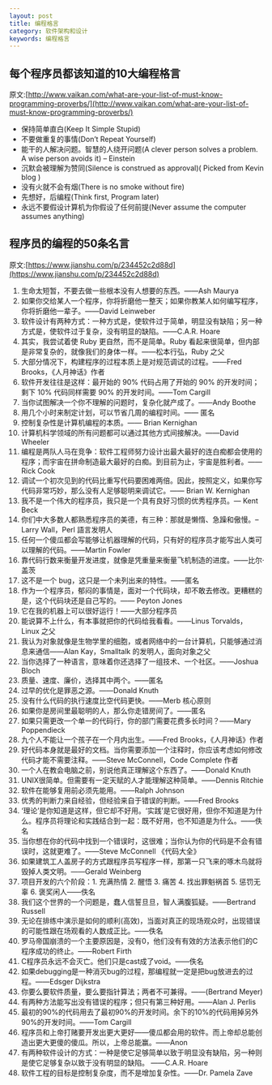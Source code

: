 ```yaml
---
layout: post
title: 编程格言
category: 软件架构和设计
keywords: 编程格言
---
```

## 每个程序员都该知道的10大编程格言
原文:[http://www.vaikan.com/what-are-your-list-of-must-know-programming-proverbs/](http://www.vaikan.com/what-are-your-list-of-must-know-programming-proverbs/)

* 保持简单直白(Keep It Simple Stupid)
* 不要做重复的事情(Don’t Repeat Yourself)
* 能干的人解决问题。智慧的人绕开问题(A clever person solves a problem. A wise person avoids it) – Einstein
* 沉默会被理解为赞同(Silence is construed as approval)( Picked from Kevin blog )
* 没有火就不会有烟(There is no smoke without fire)
* 先想好，后编程(Think first, Program later)
* 永远不要假设计算机为你假设了任何前提(Never assume the computer assumes anything)


## 程序员的编程的50条名言
原文:[https://www.jianshu.com/p/234452c2d88d](https://www.jianshu.com/p/234452c2d88d)


1. 生命太短暂，不要去做一些根本没有人想要的东西。——Ash Maurya
2. 如果你交给某人一个程序，你将折磨他一整天；如果你教某人如何编写程序，你将折磨他一辈子。——David Leinweber
3. 软件设计有两种方式：一种方式是，使软件过于简单，明显没有缺陷；另一种方式是，使软件过于复杂，没有明显的缺陷。——C.A.R. Hoare
4. 其实，我尝试着使 Ruby 更自然，而不是简单。Ruby 看起来很简单，但内部是非常复杂的，就像我们的身体一样。——松本行弘，Ruby 之父
5. 大部分情况下，构建程序的过程本质上是对规范调试的过程。——Fred Brooks，《人月神话》作者
6. 软件开发往往是这样：最开始的 90% 代码占用了开始的 90% 的开发时间；剩下 10% 代码同样需要 90% 的开发时间。——Tom Cargill
7. 当你试图解决一个你不理解的问题时，复杂化就产成了。——Andy Boothe
8. 用几个小时来制定计划，可以节省几周的编程时间。—— 匿名
9. 控制复杂性是计算机编程的本质。—— Brian Kernighan
10. 计算机科学领域的所有问题都可以通过其他方式间接解决。——David Wheeler
11. 编程是两队人马在竞争：软件工程师努力设计出最大最好的连白痴都会使用的程序；而宇宙在拼命制造最大最好的白痴。到目前为止，宇宙是胜利者。—— Rick Cook
12. 调试一个初次见到的代码比重写代码要困难两倍。因此，按照定义，如果你写代码非常巧妙，那么没有人足够聪明来调试它。—— Brian W. Kernighan
13. 我不是一个伟大的程序员，我只是一个具有良好习惯的优秀程序员。― Kent Beck
14. 你们中大多数人都熟悉程序员的美德，有三种：那就是懒惰、急躁和傲慢。– Larry Wall，Perl 語言发明人
15. 任何一个傻瓜都会写能够让机器理解的代码，只有好的程序员才能写出人类可以理解的代码。——Martin Fowler
16. 靠代码行数来衡量开发进度，就像是凭重量来衡量飞机制造的进度。——比尔·盖茨
17. 这不是一个 bug，这只是一个未列出来的特性。——匿名
18. 作为一个程序员，郁闷的事情是，面对一个代码块，却不敢去修改。更糟糕的是，这个代码块还是自己写的。—— Peyton Jones
19. 它在我的机器上可以很好运行！——大部分程序员
20. 能说算不上什么，有本事就把你的代码给我看看。——Linus Torvalds，Linux 之父
21. 我认为对象就像是生物学里的细胞，或者网络中的一台计算机，只能够通过消息来通信——Alan Kay，Smalltalk 的发明人，面向对象之父
22. 当你选择了一种语言，意味着你还选择了一组技术、一个社区。——Joshua Bloch
23. 质量、速度、廉价，选择其中两个。——匿名
24. 过早的优化是罪恶之源。——Donald Knuth
25. 没有什么代码的执行速度比空代码更快。——Merb 核心原则
26. 如果你是房间里最聪明的人，那么你走错房间了。——匿名
27. 如果只需更改一个单一的代码行，你的部门需要花费多长时间？——Mary Poppendieck
28. 九个人不能让一个孩子在一个月内出生。——Fred Brooks，《人月神话》作者
29. 好代码本身就是最好的文档。当你需要添加一个注释时，你应该考虑如何修改代码才能不需要注释。——Steve McConnell，Code Complete 作者
30. 一个人在教会电脑之前，别说他真正理解这个东西了。——Donald Knuth
32. UNIX很简单。但需要有一定天赋的人才能理解这种简单。——Dennis Ritchie
3. 软件在能够复用前必须先能用。——Ralph Johnson
34. 优秀的判断力来自经验，但经验来自于错误的判断。——Fred Brooks
35. ‘理论’是你知道是这样，但它却不好用。‘实践’是它很好用，但你不知道是为什么。程序员将理论和实践结合到一起：既不好用，也不知道是为什么。——佚名
36. 当你想在你的代码中找到一个错误时，这很难；当你认为你的代码是不会有错误时，这就更难了。——Steve McConnell 《代码大全》
37. 如果建筑工人盖房子的方式跟程序员写程序一样，那第一只飞来的啄木鸟就将毁掉人类文明。——Gerald Weinberg
38. 项目开发的六个阶段：1. 充满热情 2. 醒悟 3. 痛苦 4. 找出罪魁祸首 5. 惩罚无辜 6. 褒奖闲人——佚名
40. 我们这个世界的一个问题是，蠢人信誓旦旦，智人满腹狐疑。——Bertrand Russell
41. 无论在排练中演示是如何的顺利(高效)，当面对真正的现场观众时，出现错误的可能性跟在场观看的人数成正比。——佚名
42.  罗马帝国崩溃的一个主要原因是，没有0，他们没有有效的方法表示他们的C程序成功的终止。——Robert Firth
43. C程序员永远不会灭亡。他们只是cast成了void。——佚名
44. 如果debugging是一种消灭bug的过程，那编程就一定是把bug放进去的过程。——Edsger Dijkstra
45. 你要么要软件质量，要么要指针算法；两者不可兼得。——(Bertrand Meyer)
46. 有两种方法能写出没有错误的程序；但只有第三种好用。——Alan J. Perlis
47. 最初的90%的代码用去了最初90%的开发时间。余下的10%的代码用掉另外90%的开发时间。——Tom Cargill
48. 程序员和上帝打赌要开发出更大更好——傻瓜都会用的软件。而上帝却总能创造出更大更傻的傻瓜。所以，上帝总能赢。——Anon
49. 有两种软件设计的方式：一种是使它足够简单以致于明显没有缺陷，另一种则是使它足够复杂以致于没有明显的缺陷。 ——C.A.R. Hoare
50. 软件工程的目标是控制复杂度，而不是增加复杂性。——Dr. Pamela Zave

